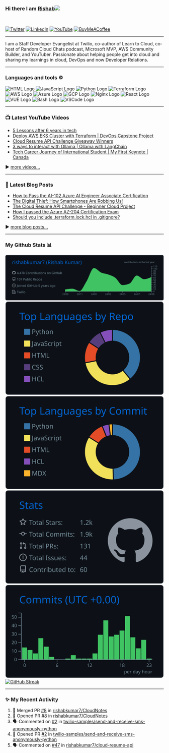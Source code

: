 
### Hi there I am [Rishab](https://rishabkumar.com)<img src="https://raw.githubusercontent.com/MartinHeinz/MartinHeinz/master/wave.gif" width="30px">
<br/>

[![Twitter](https://img.shields.io/badge/Twitter-%231DA1F2.svg?style=for-the-badge&logo=Twitter&logoColor=white)](https://twitter.com/rishabincloud)
[![LinkedIn](https://img.shields.io/badge/linkedin-%230077B5.svg?style=for-the-badge&logo=linkedin&logoColor=white)](https://linkedin.com/in/rishabkumar7)
[![YouTube](https://img.shields.io/badge/YouTube-%23FF0000.svg?style=for-the-badge&logo=YouTube&logoColor=white)](https://youtube.com/@rishabkumar7) [![BuyMeACoffee](https://img.shields.io/badge/Buy%20Me%20a%20Coffee-ffdd00?style=for-the-badge&logo=buy-me-a-coffee&logoColor=black)](https://www.buymeacoffee.com/rishabincloud)


---

I am a Staff Developer Evangelist at Twilio, co-author of Learn to Cloud, co-host of Random Cloud Chats podcast, Microsoft MVP, AWS Community Builder, and YouTuber. Passionate about helping people get into cloud and sharing my learnings in cloud, DevOps and now Developer Relations. 

---

### Languages and tools ⚙️
<!-- For more icons please follow  https://github.com/MikeCodesDotNET/ColoredBadges -->
<p>
<img src="https://www.svgrepo.com/show/303205/html-5-logo.svg" alt="HTML Logo" width="50" height="50"/> <img src="https://cdn.worldvectorlogo.com/logos/logo-javascript.svg" alt="JavaScript Logo" width="50" height="50"/> <img src="https://cdn.worldvectorlogo.com/logos/python-5.svg" alt="Python Logo" width="50" height="50"/> <img src="https://user-images.githubusercontent.com/25181517/183345121-36788a6e-5462-424a-be67-af1ebeda79a2.png" alt="Terraform Logo" width="50" height="50"/> <img src="https://cdn.worldvectorlogo.com/logos/aws-2.svg" alt="AWS Logo" width="50" height="50"/> <img src="https://cdn.worldvectorlogo.com/logos/azure-1.svg" alt="Azure Logo" width="50" height="50"/> <img src="https://user-images.githubusercontent.com/25181517/183911547-990692bc-8411-4878-99a0-43506cdb69cf.png" alt="GCP Logo" width="50" height="50"/> <img src="https://user-images.githubusercontent.com/25181517/183345125-9a7cd2e6-6ad6-436f-8490-44c903bef84c.png" alt="Nginx Logo" width="50" height="50"/> <img src="https://cdn.worldvectorlogo.com/logos/react-2.svg" alt="React Logo" width="50" height="50"/>  <img src="https://cdn.worldvectorlogo.com/logos/vue-9.svg" alt="VUE Logo" width="50" height="50"/> <img src="https://cdn.worldvectorlogo.com/logos/bash-1.svg" alt="Bash Logo" width="50" height="50"/> <img src="https://cdn.worldvectorlogo.com/logos/visual-studio-code-1.svg" alt="VSCode Logo" width="50" height="50"/>
</p>

---

### 📺 Latest YouTube Videos

<!-- YOUTUBE-VIDEOS-LIST:START -->
- [5 Lessons after 6 years in tech](https://www.youtube.com/watch?v=Ppdq7U84X4M)
- [Deploy AWS EKS Cluster with Terraform | DevOps Capstone Project](https://www.youtube.com/watch?v=LZssMfdJSeM)
- [Cloud Resume API Challenge Giveaway Winners](https://www.youtube.com/watch?v=Qx2somuO8c0)
- [3 ways to interact with Ollama | Ollama with LangChain](https://www.youtube.com/watch?v=cEv1ucRDoa0)
- [Tech Career Journey of International Student | My First Keynote | Canada](https://www.youtube.com/watch?v=6qJBQmXFr7Q)
<!-- YOUTUBE-VIDEOS-LIST:END -->

▶️ [more videos...](https://www.youtube.com/channel/UCtLwBE6ZNXnQdQp5o36BUxA)

---

### 📕 Latest Blog Posts
<!-- BLOG-POST-LIST:START -->
- [How to Pass the AI-102 Azure AI Engineer Associate Certification](https://blog.rishabkumar.com/pass-ai-102-azure-ai-engineer-associate)
- [The Digital Thief: How Smartphones Are Robbing Us!](https://blog.rishabkumar.com/how-smartphones-are-robbing-us)
- [The Cloud Resume API Challenge - Beginner Cloud Project](https://blog.rishabkumar.com/cloud-resume-api-challenge)
- [How I passed the Azure AZ-204 Certification Exam](https://blog.rishabkumar.com/azure-az-204-study-guide)
- [Should you include .terraform.lock.hcl in .gitignore?](https://blog.rishabkumar.com/terraform-lock-hcl-to-gitignore-or-commit)
<!-- BLOG-POST-LIST:END -->
▶️ [more blog posts...](https://blog.rishabkumar.com)

---

### My Github Stats 📊

[![](https://raw.githubusercontent.com/rishabkumar7/rishabkumar7/master/profile-summary-card-output/github_dark/0-profile-details.svg)](https://github.com/vn7n24fzkq/github-profile-summary-cards)
[![](https://raw.githubusercontent.com/rishabkumar7/rishabkumar7/master/profile-summary-card-output/github_dark/1-repos-per-language.svg)](https://github.com/vn7n24fzkq/github-profile-summary-cards) [![](https://raw.githubusercontent.com/rishabkumar7/rishabkumar7/master/profile-summary-card-output/github_dark/2-most-commit-language.svg)](https://github.com/vn7n24fzkq/github-profile-summary-cards)
[![](https://raw.githubusercontent.com/rishabkumar7/rishabkumar7/master/profile-summary-card-output/github_dark/3-stats.svg)](https://github.com/vn7n24fzkq/github-profile-summary-cards) [![](https://raw.githubusercontent.com/rishabkumar7/rishabkumar7/master/profile-summary-card-output/github_dark/4-productive-time.svg)](https://github.com/vn7n24fzkq/github-profile-summary-cards)
[![GitHub Streak](https://streak-stats.demolab.com/?user=rishabkumar7&theme=ads-juicy-fresh)](https://git.io/streak-stats)
<!--
For future use
<a href="https://www.instagram.com/hemant.gz/">
  <img align="left" alt="Instagram" width="22px" src="https://cdn.jsdelivr.net/npm/simple-icons@v3/icons/instagram.svg" />
</a>
<a href="https://leetcode.com//">
  <img align="left" alt="Leetcode" width="22px" src="https://cdn.jsdelivr.net/npm/simple-icons@v3/icons/leetcode.svg" />
</a>
-->

---

### ✨ My Recent Activity
<!--START_SECTION:activity-->
1. 🎉 Merged PR [#8](https://github.com/rishabkumar7/CloudNotes/pull/8) in [rishabkumar7/CloudNotes](https://github.com/rishabkumar7/CloudNotes)
2. 💪 Opened PR [#8](https://github.com/rishabkumar7/CloudNotes/pull/8) in [rishabkumar7/CloudNotes](https://github.com/rishabkumar7/CloudNotes)
3. 🗣 Commented on [#2](https://github.com/twilio-samples/send-and-receive-sms-anonymously-python/pull/2#issuecomment-2334760335) in [twilio-samples/send-and-receive-sms-anonymously-python](https://github.com/twilio-samples/send-and-receive-sms-anonymously-python)
4. 💪 Opened PR [#2](https://github.com/twilio-samples/send-and-receive-sms-anonymously-python/pull/2) in [twilio-samples/send-and-receive-sms-anonymously-python](https://github.com/twilio-samples/send-and-receive-sms-anonymously-python)
5. 🗣 Commented on [#47](https://github.com/rishabkumar7/cloud-resume-api/pull/47#issuecomment-2334275515) in [rishabkumar7/cloud-resume-api](https://github.com/rishabkumar7/cloud-resume-api)
<!--END_SECTION:activity-->

<br/>

<!--
**rishabkumar7/rishabkumar7** is a ✨ _special_ ✨ repository because its `README.md` (this file) appears on your GitHub profile.

Here are some ideas to get you started:

- 🔭 I’m currently working on ...
- 🌱 I’m currently learning ...
- 👯 I’m looking to collaborate on ...
- 🤔 I’m looking for help with ...
- 💬 Ask me about ...
- 📫 How to reach me: ...
- 😄 Pronouns: ...
- ⚡ Fun fact: ...
-->
